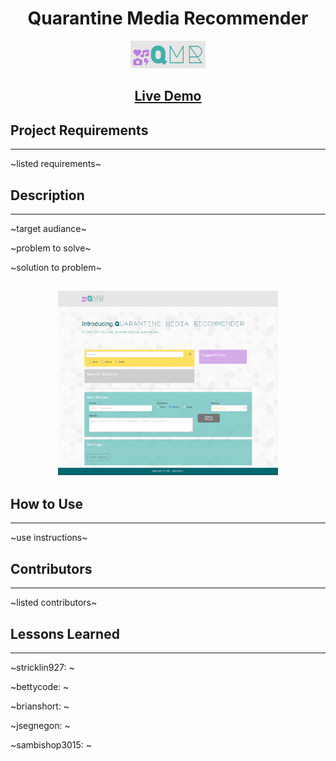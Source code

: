 <h1 align="center">Quarantine Media Recommender</h1>

<p align="center">
    <img src="assets/images/titleImage.png">
</p>

<h2 align="center">
    <a href="https://brianrshort.github.io/trilogy-project-one/">Live Demo</a>
</h2>

<h2>Project Requirements</h2>
<hr>
<p>~listed requirements~</p>

<h2>Description</h2>
<hr>
<p>~target audiance~</p>
<p>~problem to solve~</p>
<p>~solution to problem~</p>

<h2 align="center">
    <img width="70%" src="assets/images/pageSnip.png">
</h2>

<h2>How to Use</h2>
<hr>
<p>~use instructions~</p>

<h2>Contributors</h2>
<hr>
<p>~listed contributors~</p>

<h2>Lessons Learned</h2>
<hr>
<p>~stricklin927: ~</p>
<p>~bettycode: ~</p>
<p>~brianshort: ~</p>
<p>~jsegnegon: ~</p>
<p>~sambishop3015: ~</p>